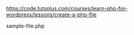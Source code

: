 https://code.tutsplus.com/courses/learn-php-for-wordpress/lessons/create-a-php-file

sample-file.php

<?php
/**
    * Template Name : Template Name
    * The template for displaying the demo
*/

get_header();

?>